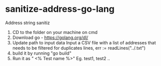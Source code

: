 # sanitize-address-go-lang
Address string sanitiz

1. CD to the folder on your machine on cmd 
2. Download go - https://golang.org/dl/
3. Update path to input data 
  Input a CSV file with a list of addresses that needs to be filtered for duplicates 
  lines, err := readLines("../<fileName>.txt")
4. build it by running "go build"
5. Run it as " <% Test name %>" Eg. test1, test2 ..
